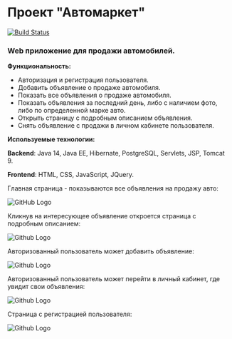 # Проект "Автомаркет"
[![Build Status](https://travis-ci.org/faimon/carSale.svg?branch=master)](https://travis-ci.org/faimon/carSale)

### Web приложение для продажи автомобилей.
**Функциональность:**
* Авторизация и регистрация пользователя.
* Добавить объявление о продаже автомобиля.
* Показать все объявления о продаже автомобиля.
* Показать объявления за последний день, либо с наличием фото, либо по определенной марке авто.
* Открыть страницу с подробным описанием объявления.
* Снять объявление с продажи в личном кабинете пользователя.

**Используемые технологии:** 

**Backend**: Java 14, Java EE, Hibernate, PostgreSQL, Servlets, JSP, Tomcat 9.

**Frontend**: HTML, CSS, JavaScript, JQuery.

Главная страница - показываются все объявления на продажу авто:

![GitHub Logo](https://github.com/faimon/carSale/blob/master/screenshots/mainPage.png?raw=true)

Кликнув на интересующее объявление откроется страница с подробным описанием:

![Github Logo](https://github.com/faimon/carSale/blob/master/screenshots/car_info.png?raw=true)

Авторизованный пользователь может добавить объявление: 

![Github Logo](https://github.com/faimon/carSale/blob/master/screenshots/addCarPage.png?raw=true)

Авторизованный пользователь может перейти в личный кабинет, где увидит свои объявления:

![Github Logo](https://github.com/faimon/carSale/blob/master/screenshots/cabinet.png?raw=true)

Страница с регистрацией пользователя:

![Github Logo](https://github.com/faimon/carSale/blob/master/screenshots/regPage.png?raw=true)